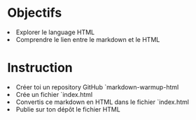 <!DOCTYPE html>

<head>
<link rel="stylesheet" type="text/css" href="style.css">
  <title>index</title>
</head>

<body>

<h1>
Objectifs
</h1>

<li>Explorer le language HTML</li>
<li>Comprendre le lien entre le markdown et le HTML</li>

<h1>Instruction</h1>

<li>Créer toi un repository GitHub `markdown-warmup-html</li>
<li>Crée un fichier `index.html</li>
<li>Convertis ce markdown en HTML dans le fichier `index.html</li>
<li>Publie sur ton dépôt le fichier HTML</li>
</body>
